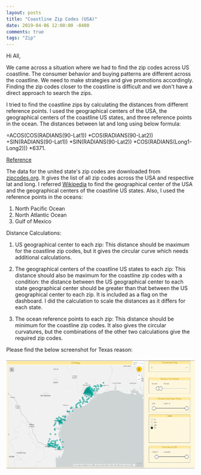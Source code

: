 ```yaml
---
layout: posts
title: "Coastline Zip Codes (USA)"
date: 2019-04-06 12:00:00 -0400
comments: true
tags: "Zip"
---
```


Hi All,

We came across a situation where we had to find the zip codes across US coastline. The consumer behavior and buying patterns are different across the coastline. We need to make strategies and give promotions accordingly.  Finding the zip codes closer to the coastline is difficult and we don't have a direct approach to search the zips.

I tried to find the coastline zips by calculating the distances from different reference points. I used the geographical centers of the USA, the geographical centers of the coastline US states, and three reference points in the ocean. The distances between lat and long using below formula:

=ACOS(COS(RADIANS(90-Lat1)) *COS(RADIANS(90-Lat2)) +SIN(RADIANS(90-Lat1)) *SIN(RADIANS(90-Lat2)) *COS(RADIANS(Long1-Long2))) *6371.

[Reference](http://bluemm.blogspot.com/2007/01/excel-formula-to-calculate-distance.html)

The data for the united state's zip codes are downloaded from [zipcodes.org](http://bluemm.blogspot.com/2007/01/excel-formula-to-calculate-distance.html). 
It gives the list of all zip codes across the USA and respective lat and long. I referred [Wikipedia](https://en.wikipedia.org/wiki/Geographic_center_of_the_United_States) 
to find the geographical center of the USA and the geographical centers of the coastline US states. Also, I used the reference points in the oceans: 
1. North Pacific Ocean
2. North Atlantic Ocean
3. Gulf of Mexico

Distance Calculations:
1. US geographical center to each zip:
This distance should be maximum for the coastline zip codes, but it gives the circular curve which needs additional calculations.

2. The geographical centers of the coastline US states to each zip:
This distance should also be maximum for the coastline zip codes with a condition: the distance between the US geographical center to each state geographical center should be greater than that between the US geographical center to each zip. It is included as a flag on the dashboard.
I did the calculation to scale the distances as it differs for each state. 

3. The ocean reference points to each zip:
This distance should be minimum for the coastline zip codes. It also gives the circular curvatures, but the combinations of the other two calculations give the required zip codes.

Please find the below screenshot for Texas reason:

![center](/images/ZIP.PNG)

 

